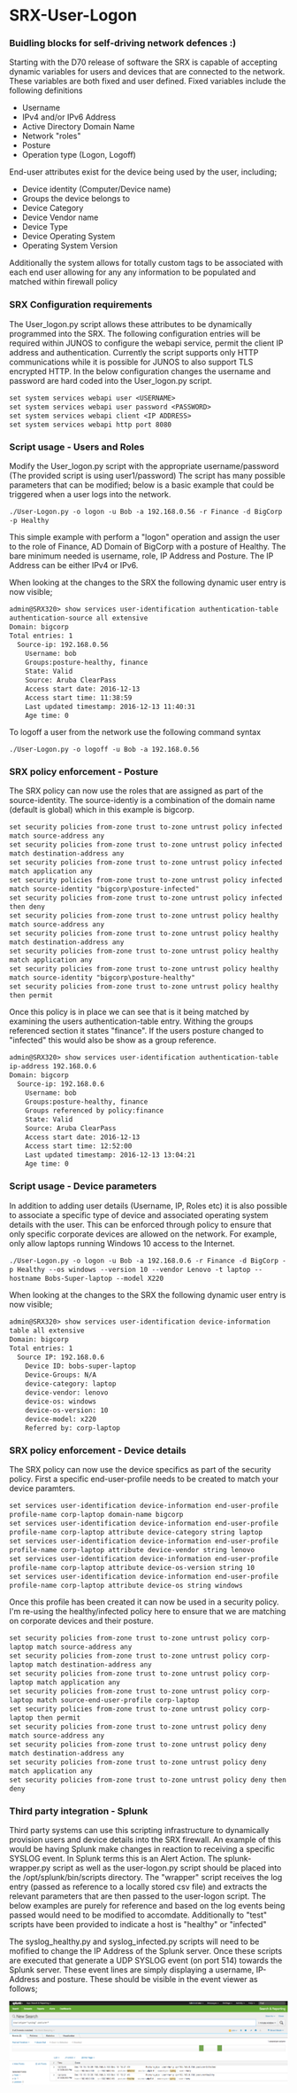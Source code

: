 # SRX-User-Logon
### Buidling blocks for self-driving network defences :)

Starting with the D70 release of software the SRX is capable of accepting dynamic variables for users and devices that are connected to the network. These variables are both fixed and user defined. Fixed variables include the following definitions

* Username
* IPv4 and/or IPv6 Address
* Active Directory Domain Name
* Network "roles" 
* Posture 
* Operation type (Logon, Logoff) 

End-user attributes exist for the device being used by the user, including;

* Device identity (Computer/Device name) 
* Groups the device belongs to
* Device Category
* Device Vendor name
* Device Type
* Device Operating System
* Operating System Version

Additionally the system allows for totally custom tags to be associated with each end user allowing for any any information to be populated and matched within firewall policy

### SRX Configuration requirements
The User_logon.py script allows these attributes to be dynamically programmed into the SRX. The following configuration entries will be required within JUNOS to configure the webapi service, permit the client IP address and authentication. Currently the script supports only HTTP communications while it is  possible for JUNOS to also support TLS encrypted HTTP. In the below configuration changes the username and password are hard coded into the User_logon.py script. 

```
set system services webapi user <USERNAME>
set system services webapi user password <PASSWORD>
set system services webapi client <IP ADDRESS>
set system services webapi http port 8080
```

### Script usage - Users and Roles
Modify the User_logon.py script with the appropriate username/password (The provided script is using user1/password) The script has many possible parameters that can be modified; below is a basic example that could be triggered when a user logs into the network. 

```
./User-Logon.py -o logon -u Bob -a 192.168.0.56 -r Finance -d BigCorp -p Healthy
```

This simple example with perform a "logon" operation and assign the user to the role of Finance, AD Domain of BigCorp with a posture of Healthy. The bare minimum needed is username, role, IP Address and Posture. The IP Address can be either IPv4 or IPv6. 

When looking at the changes to the SRX the following dynamic user entry is now visible;

```
admin@SRX320> show services user-identification authentication-table authentication-source all extensive
Domain: bigcorp
Total entries: 1
  Source-ip: 192.168.0.56
    Username: bob
    Groups:posture-healthy, finance
    State: Valid
    Source: Aruba ClearPass
    Access start date: 2016-12-13
    Access start time: 11:38:59
    Last updated timestamp: 2016-12-13 11:40:31
    Age time: 0
```
To logoff a user from the network use the following command syntax

```
./User-Logon.py -o logoff -u Bob -a 192.168.0.56
```
### SRX policy enforcement - Posture

The SRX policy can now use the roles that are assigned as part of the source-identity. The source-identiy is a combination of the domain name (default is global) which in this example is bigcorp. 

```
set security policies from-zone trust to-zone untrust policy infected match source-address any
set security policies from-zone trust to-zone untrust policy infected match destination-address any
set security policies from-zone trust to-zone untrust policy infected match application any
set security policies from-zone trust to-zone untrust policy infected match source-identity "bigcorp\posture-infected"
set security policies from-zone trust to-zone untrust policy infected then deny
set security policies from-zone trust to-zone untrust policy healthy match source-address any
set security policies from-zone trust to-zone untrust policy healthy match destination-address any
set security policies from-zone trust to-zone untrust policy healthy match application any
set security policies from-zone trust to-zone untrust policy healthy match source-identity "bigcorp\posture-healthy"
set security policies from-zone trust to-zone untrust policy healthy then permit
```

Once this policy is in place we can see that is it being matched by examining the users authentication-table entry. Withing the groups referenced section it states "finance". If the users posture changed to "infected" this would also be show as a group reference. 

```
admin@SRX320> show services user-identification authentication-table ip-address 192.168.0.6
Domain: bigcorp
  Source-ip: 192.168.0.6
    Username: bob
    Groups:posture-healthy, finance
    Groups referenced by policy:finance
    State: Valid
    Source: Aruba ClearPass
    Access start date: 2016-12-13
    Access start time: 12:52:00
    Last updated timestamp: 2016-12-13 13:04:21
    Age time: 0
```

### Script usage - Device parameters
In addition to adding user details (Username, IP, Roles etc) it is also possible to associate a specific type of device and associated operating system details with the user. This can be enforced through policy to ensure that only specific corporate devices are allowed on the network. For example, only allow laptops running Windows 10 access to the Internet. 

```
./User-Logon.py -o logon -u Bob -a 192.168.0.6 -r Finance -d BigCorp -p Healthy --os windows --version 10 --vendor Lenovo -t laptop --hostname Bobs-Super-laptop --model X220
```

When looking at the changes to the SRX the following dynamic user entry is now visible;

```
admin@SRX320> show services user-identification device-information table all extensive
Domain: bigcorp
Total entries: 1
  Source IP: 192.168.0.6
    Device ID: bobs-super-laptop
    Device-Groups: N/A
    device-category: laptop
    device-vendor: lenovo
    device-os: windows
    device-os-version: 10
    device-model: x220
    Referred by: corp-laptop
```

### SRX policy enforcement - Device details

The SRX policy can now use the device specifics as part of the security policy. First a specific end-user-profile needs to be created to match your device paramters. 

```
set services user-identification device-information end-user-profile profile-name corp-laptop domain-name bigcorp
set services user-identification device-information end-user-profile profile-name corp-laptop attribute device-category string laptop
set services user-identification device-information end-user-profile profile-name corp-laptop attribute device-vendor string lenovo
set services user-identification device-information end-user-profile profile-name corp-laptop attribute device-os-version string 10
set services user-identification device-information end-user-profile profile-name corp-laptop attribute device-os string windows
```
Once this profile has been created it can now be used in a security policy. I'm re-using the healthy/infected policy here to ensure that we are matching on corporate devices and their posture. 

```
set security policies from-zone trust to-zone untrust policy corp-laptop match source-address any
set security policies from-zone trust to-zone untrust policy corp-laptop match destination-address any
set security policies from-zone trust to-zone untrust policy corp-laptop match application any
set security policies from-zone trust to-zone untrust policy corp-laptop match source-end-user-profile corp-laptop
set security policies from-zone trust to-zone untrust policy corp-laptop then permit
set security policies from-zone trust to-zone untrust policy deny match source-address any
set security policies from-zone trust to-zone untrust policy deny match destination-address any
set security policies from-zone trust to-zone untrust policy deny match application any
set security policies from-zone trust to-zone untrust policy deny then deny
```

### Third party integration - Splunk

Third party systems can use this scripting infrastructure to dynamically provision users and device details into the SRX firewall. An example of this would be having Splunk make changes in reaction to receiving a specific SYSLOG event. In Splunk terms this is an Alert Action. The splunk-wrapper.py script as well as the user-logon.py script should be placed into the /opt/splunk/bin/scripts directory. The "wrapper" script receives the log entry (passed as reference to a locally stored csv file) and extracts the relevant parameters that are then passed to the user-logon script. The below examples are purely for reference and based on the log events being passed would need to be modified to accomdate. Additionally to "test" scripts have been provided to indicate a host is "healthy" or "infected" 

The syslog_healthy.py and syslog_infected.py scripts will need to be mofified to change the IP Address of the Splunk server. Once these scripts are executed that generate a UDP SYSLOG event (on port 514) towards the Splunk server. These event lines are simply displaying a username, IP-Address and posture. These should be visible in the event viewer as follows;


![Image of Splunk Event entries](https://github.com/farsonic/SRX-User-Logon/blob/master/Splunk-Event.png)


